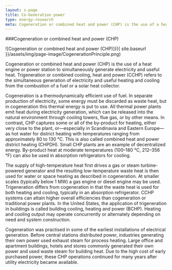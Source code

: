 ```yaml
---
layout: s-page
title: Co-Generation power
type: energy-research
meta: Cogeneration or combined heat and power (CHP) is the use of a heat engine or power station to simultaneously generate electricity and useful heat. Trigeneration or combined cooling,
---
```



###Cogeneration or combined heat and power (CHP)

![Cogeneration or combined heat and power (CHP)]({{ site.baseurl }}/assets/img/page-image/CogenerationPrinciple.png)

Cogeneration or combined heat and power (CHP) is the use of a heat engine or power station to simultaneously generate electricity and useful heat. Trigeneration or combined cooling, heat and power (CCHP) refers to the simultaneous generation of electricity and useful heating and cooling from the combustion of a fuel or a solar heat collector.

Cogeneration is a thermodynamically efficient use of fuel. In separate production of electricity, some energy must be discarded as waste heat, but in cogeneration this thermal energy is put to use. All thermal power plants emit heat during electricity generation, which can be released into the natural environment through cooling towers, flue gas, or by other means. In contrast, CHP captures some or all of the by-product for heating, either very close to the plant, or—especially in Scandinavia and Eastern Europe—as hot water for district heating with temperatures ranging from approximately 80 to 130 °C. This is also called combined heat and power district heating (CHPDH). Small CHP plants are an example of decentralized energy. By-product heat at moderate temperatures (100–180 °C, 212–356 °F) can also be used in absorption refrigerators for cooling.

The supply of high-temperature heat first drives a gas or steam turbine-powered generator and the resulting low-temperature waste heat is then used for water or space heating as described in cogeneration. At smaller scales (typically below 1 MW) a gas engine or diesel engine may be used. Trigeneration differs from cogeneration in that the waste heat is used for both heating and cooling, typically in an absorption refrigerator. CCHP systems can attain higher overall efficiencies than cogeneration or traditional power plants. In the United States, the application of trigeneration in buildings is called building cooling, heating and power (BCHP). Heating and cooling output may operate concurrently or alternately depending on need and system construction.

Cogeneration was practised in some of the earliest installations of electrical generation. Before central stations distributed power, industries generating their own power used exhaust steam for process heating. Large office and apartment buildings, hotels and stores commonly generated their own power and used waste steam for building heat. Due to the high cost of early purchased power, these CHP operations continued for many years after utility electricity became available.